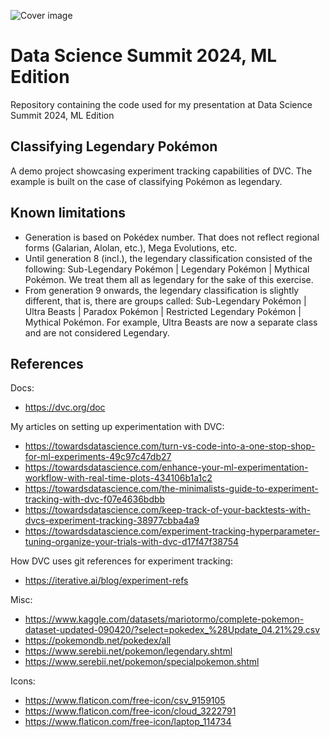 ![Cover image](img/legendary_pokemon.png)

# Data Science Summit 2024, ML Edition  
Repository containing the code used for my presentation at Data Science Summit 2024, ML Edition

## Classifying Legendary Pokémon

A demo project showcasing experiment tracking capabilities of DVC.
The example is built on the case of classifying Pokémon as legendary.

## Known limitations
* Generation is based on Pokédex number. That does not reflect regional forms (Galarian, Alolan, etc.), Mega Evolutions, etc.
* Until generation 8 (incl.), the legendary classification consisted of the following: Sub-Legendary Pokémon | Legendary Pokémon | Mythical Pokémon. We treat them all as legendary for the sake of this exercise.
* From generation 9 onwards, the legendary classification is slightly different, that is, there are groups called: Sub-Legendary Pokémon | Ultra Beasts | Paradox Pokémon | Restricted Legendary Pokémon | Mythical Pokémon. For example, Ultra Beasts are now a separate class and are not considered Legendary.

## References

Docs:
* https://dvc.org/doc

My articles on setting up experimentation with DVC:
* https://towardsdatascience.com/turn-vs-code-into-a-one-stop-shop-for-ml-experiments-49c97c47db27
* https://towardsdatascience.com/enhance-your-ml-experimentation-workflow-with-real-time-plots-434106b1a1c2
* https://towardsdatascience.com/the-minimalists-guide-to-experiment-tracking-with-dvc-f07e4636bdbb
* https://towardsdatascience.com/keep-track-of-your-backtests-with-dvcs-experiment-tracking-38977cbba4a9
* https://towardsdatascience.com/experiment-tracking-hyperparameter-tuning-organize-your-trials-with-dvc-d17f47f38754

How DVC uses git references for experiment tracking:
* https://iterative.ai/blog/experiment-refs

Misc:
* https://www.kaggle.com/datasets/mariotormo/complete-pokemon-dataset-updated-090420/?select=pokedex_%28Update_04.21%29.csv
* https://pokemondb.net/pokedex/all
* https://www.serebii.net/pokemon/legendary.shtml
* https://www.serebii.net/pokemon/specialpokemon.shtml

Icons:
* https://www.flaticon.com/free-icon/csv_9159105
* https://www.flaticon.com/free-icon/cloud_3222791
* https://www.flaticon.com/free-icon/laptop_114734